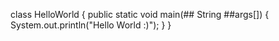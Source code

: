 class HelloWorld
{
  public static void main(## String ##args[])
  {
    System.out.println("Hello World :)");
  }
}

